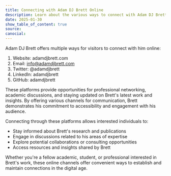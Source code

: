 ```yaml
---
title: Connecting with Adam DJ Brett Online
description: Learn about the various ways to connect with Adam DJ Brett through his website and social media.
date: 2025-01-30
show_table_of_content: true
source: 
canocial: 
---
```


Adam DJ Brett offers multiple ways for visitors to connect with him online:

1. Website: adamdjbrett.com
2. Email: info@adamdjbrett.com
3. Twitter: @adamdjbrett
4. LinkedIn: adamdjbrett
5. GitHub: adamdjbrett

These platforms provide opportunities for professional networking, academic discussions, and staying updated on Brett's latest work and insights. By offering various channels for communication, Brett demonstrates his commitment to accessibility and engagement with his audience.

Connecting through these platforms allows interested individuals to:

- Stay informed about Brett's research and publications
- Engage in discussions related to his areas of expertise
- Explore potential collaborations or consulting opportunities
- Access resources and insights shared by Brett

Whether you're a fellow academic, student, or professional interested in Brett's work, these online channels offer convenient ways to establish and maintain connections in the digital age.

